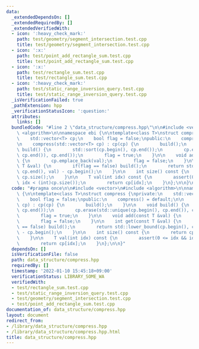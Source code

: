 ```yaml
---
data:
  _extendedDependsOn: []
  _extendedRequiredBy: []
  _extendedVerifiedWith:
  - icon: ':heavy_check_mark:'
    path: test/geometry/segment_intersection.test.cpp
    title: test/geometry/segment_intersection.test.cpp
  - icon: ':x:'
    path: test/point_add_rectangle_sum.test.cpp
    title: test/point_add_rectangle_sum.test.cpp
  - icon: ':x:'
    path: test/rectangle_sum.test.cpp
    title: test/rectangle_sum.test.cpp
  - icon: ':heavy_check_mark:'
    path: test/static_range_inversion_query.test.cpp
    title: test/static_range_inversion_query.test.cpp
  _isVerificationFailed: true
  _pathExtension: hpp
  _verificationStatusIcon: ':question:'
  attributes:
    links: []
  bundledCode: "#line 2 \"data_structure/compress.hpp\"\n\n#include <vector>\n#include\
    \ <algorithm>\n\nnamespace ebi {\n\ntemplate<class T>\nstruct compress {\nprivate:\n\
    \    std::vector<T> cp;\n    bool flag = false;\npublic:\n    compress() = default;\n\
    \n    compress(std::vector<T> cp) : cp(cp) {\n        build();\n    }\n\n    void\
    \ build() {\n        std::sort(cp.begin(), cp.end());\n        cp.erase(std::unique(cp.begin(),\
    \ cp.end()), cp.end());\n        flag = true;\n    }\n\n    void add(const T &val)\
    \ {\n        cp.emplace_back(val);\n        flag = false;\n    }\n\n    int get(const\
    \ T &val) {\n        if(flag == false) build();\n        return std::lower_bound(cp.begin(),\
    \ cp.end(), val) - cp.begin();\n    }\n\n    int size() const {\n        return\
    \ cp.size();\n    }\n\n    T val(int idx) const {\n        assert(0 <= idx &&\
    \ idx < (int)cp.size());\n        return cp[idx];\n    }\n};\n\n}\n"
  code: "#pragma once\n\n#include <vector>\n#include <algorithm>\n\nnamespace ebi\
    \ {\n\ntemplate<class T>\nstruct compress {\nprivate:\n    std::vector<T> cp;\n\
    \    bool flag = false;\npublic:\n    compress() = default;\n\n    compress(std::vector<T>\
    \ cp) : cp(cp) {\n        build();\n    }\n\n    void build() {\n        std::sort(cp.begin(),\
    \ cp.end());\n        cp.erase(std::unique(cp.begin(), cp.end()), cp.end());\n\
    \        flag = true;\n    }\n\n    void add(const T &val) {\n        cp.emplace_back(val);\n\
    \        flag = false;\n    }\n\n    int get(const T &val) {\n        if(flag\
    \ == false) build();\n        return std::lower_bound(cp.begin(), cp.end(), val)\
    \ - cp.begin();\n    }\n\n    int size() const {\n        return cp.size();\n\
    \    }\n\n    T val(int idx) const {\n        assert(0 <= idx && idx < (int)cp.size());\n\
    \        return cp[idx];\n    }\n};\n\n}"
  dependsOn: []
  isVerificationFile: false
  path: data_structure/compress.hpp
  requiredBy: []
  timestamp: '2022-01-10 15:45:18+09:00'
  verificationStatus: LIBRARY_SOME_WA
  verifiedWith:
  - test/rectangle_sum.test.cpp
  - test/static_range_inversion_query.test.cpp
  - test/geometry/segment_intersection.test.cpp
  - test/point_add_rectangle_sum.test.cpp
documentation_of: data_structure/compress.hpp
layout: document
redirect_from:
- /library/data_structure/compress.hpp
- /library/data_structure/compress.hpp.html
title: data_structure/compress.hpp
---
```

